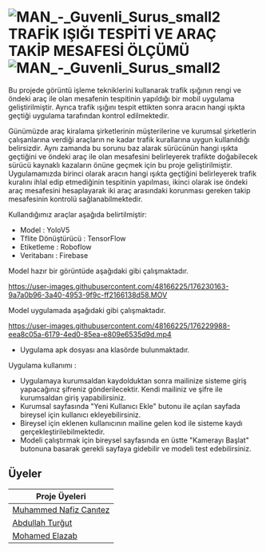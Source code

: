 # ![MAN_-_Guvenli_Surus_small2](https://user-images.githubusercontent.com/48166225/176228010-8af876b5-6785-48d3-9163-a76397e9eefd.png)  TRAFİK IŞIĞI TESPİTİ VE ARAÇ TAKİP MESAFESİ ÖLÇÜMÜ  ![MAN_-_Guvenli_Surus_small2](https://user-images.githubusercontent.com/48166225/176228010-8af876b5-6785-48d3-9163-a76397e9eefd.png)




Bu projede görüntü işleme tekniklerini kullanarak trafik ışığının rengi ve öndeki araç ile olan
mesafenin tespitinin yapıldığı bir mobil uygulama geliştirilmiştir. Ayrıca trafik ışığını tespit ettikten sonra aracın hangi
ışıkta geçtiği uygulama tarafından kontrol edilmektedir.

Günümüzde araç kiralama şirketlerinin müşterilerine ve kurumsal şirketlerin çalışanlarına verdiği araçların ne kadar trafik kurallarına uygun kullanıldığı belirsizdir.
Aynı zamanda bu sorunu baz alarak sürücünün hangi ışıkta geçtiğini ve öndeki
araç ile olan mesafesini belirleyerek trafikte doğabilecek sürücü kaynaklı kazaların
önüne geçmek için bu proje geliştirilmiştir. Uygulamamızda birinci olarak aracın hangi ışıkta
geçtiğini belirleyerek trafik kuralını ihlal edip etmediğinin tespitinin yapılması, ikinci
olarak ise öndeki araç mesafesini hesaplayarak iki araç arasındaki korunması gereken
takip mesafesinin kontrolü sağlanabilmektedir.

Kullandığımız araçlar aşağıda belirtilmiştir:

- Model : YoloV5
- Tflite Dönüştürücü : TensorFlow
- Etiketleme : Roboflow
- Veritabanı : Firebase

Model hazır bir görüntüde aşağıdaki gibi çalışmaktadır.


https://user-images.githubusercontent.com/48166225/176230163-9a7a0b96-3a40-4953-9f9c-ff2166138d58.MOV


Model uygulamada aşağıdaki gibi çalışmaktadır.


https://user-images.githubusercontent.com/48166225/176229988-eea8c05a-6179-4ed0-85ea-e809e6535d9d.mp4


* Uygulama apk dosyası ana klasörde bulunmaktadır. 

Uygulama kullanımı :

- Uygulamaya kurumsaldan kaydolduktan sonra mailinize sisteme giriş yapacağınız şifreniz gönderilecektir. Kendi mailiniz ve şifre ile kurumsaldan giriş yapabilirsiniz.
- Kurumsal sayfasında "Yeni Kullanıcı Ekle" butonu ile açılan sayfada bireysel için kullanıcı ekleyebilirsiniz.
- Bireysel için eklenen kullanıcının mailine gelen kod ile sisteme kaydı gerçekleştirilebilmektedir.
- Modeli çalıştırmak için bireysel sayfasında en üstte "Kamerayı Başlat" butonuna basarak gerekli sayfaya gidebilir ve modeli test edebilirsiniz.

## Üyeler 

|Proje Üyeleri|
|---|
|[Muhammed Nafiz Canıtez](https://github.com/nafizcntz)|
|[Abdullah Turğut](https://github.com/abTURGUT)|
|[Mohamed Elazab](https://github.com/elazabmohamed)|
